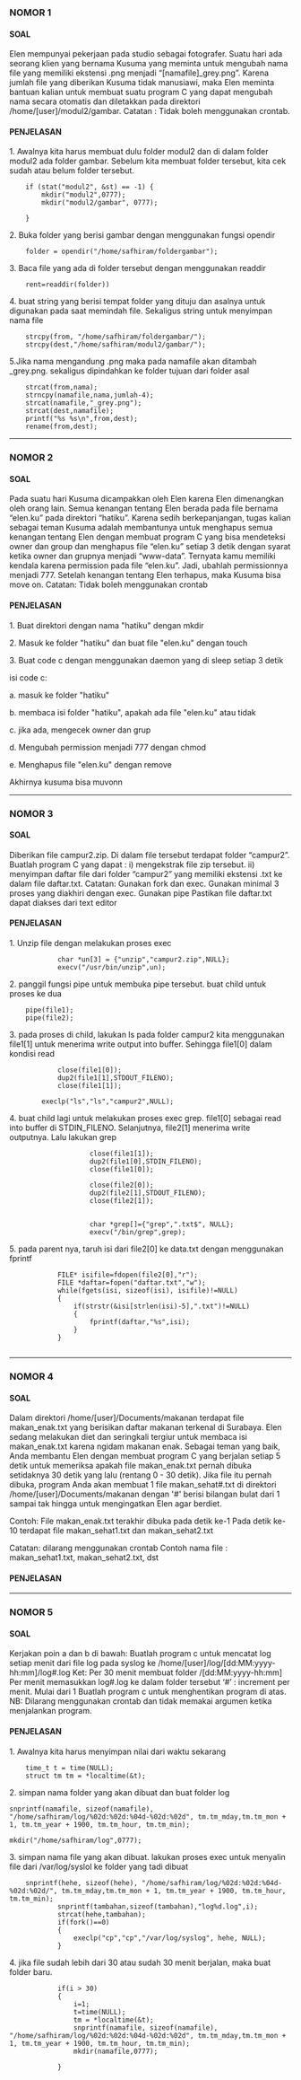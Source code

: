 <h3>NOMOR 1</h3>
<h4>SOAL</h4>
<p>Elen mempunyai pekerjaan pada studio sebagai fotografer. Suatu hari ada seorang klien yang bernama Kusuma yang meminta untuk mengubah nama file yang memiliki ekstensi .png menjadi “[namafile]_grey.png”. Karena jumlah file yang diberikan Kusuma tidak manusiawi, maka Elen meminta bantuan kalian untuk membuat suatu program C yang dapat mengubah nama secara otomatis dan diletakkan pada direktori /home/[user]/modul2/gambar.
Catatan : Tidak boleh menggunakan crontab.</p>

<h4>PENJELASAN</h4>
<p>1. Awalnya kita harus membuat dulu folder modul2 dan di dalam folder modul2 ada folder gambar. Sebelum kita membuat folder tersebut, kita cek sudah atau belum folder tersebut.</p>

```
    if (stat("modul2", &st) == -1) {
        mkdir("modul2",0777);
        mkdir("modul2/gambar", 0777);

    }
```

<p>2. Buka folder yang berisi gambar dengan menggunakan fungsi opendir</p>

```
	folder = opendir("/home/safhiram/foldergambar");
```

<p>3. Baca file yang ada di folder tersebut dengan menggunakan readdir</p>

```
	rent=readdir(folder))
```

<p>4. buat string yang berisi tempat folder yang dituju dan asalnya untuk 
digunakan pada saat memindah file. Sekaligus string untuk menyimpan nama  file</p>

```
    strcpy(from, "/home/safhiram/foldergambar/");
    strcpy(dest,"/home/safhiram/modul2/gambar/");
```

<p>5.Jika nama mengandung .png maka pada namafile akan ditambah _grey.png. sekaligus dipindahkan ke folder tujuan dari folder asal</p>

```
 	strcat(from,nama);
    strncpy(namafile,nama,jumlah-4);
    strcat(namafile,"_grey.png");
    strcat(dest,namafile);
    printf("%s %s\n",from,dest);
    rename(from,dest);
```


<hr>
<h3>NOMOR 2</h3>
<h4>SOAL</h4>
<p>Pada suatu hari Kusuma dicampakkan oleh Elen karena Elen dimenangkan oleh orang lain. Semua kenangan tentang Elen berada pada file bernama “elen.ku” pada direktori “hatiku”. Karena sedih berkepanjangan, tugas kalian sebagai teman Kusuma adalah membantunya untuk menghapus semua kenangan tentang Elen dengan membuat program C yang bisa mendeteksi owner dan group dan menghapus file “elen.ku” setiap 3 detik dengan syarat ketika owner dan grupnya menjadi “www-data”. Ternyata kamu memiliki kendala karena permission pada file “elen.ku”. Jadi, ubahlah permissionnya menjadi 777. Setelah kenangan tentang Elen terhapus, maka Kusuma bisa move on.
Catatan: Tidak boleh menggunakan crontab</p>
<h4>PENJELASAN</h4>
<p> 1. Buat direktori dengan nama "hatiku" dengan mkdir</p>
<p> 2. Masuk ke folder "hatiku" dan buat file "elen.ku" dengan touch </p>
<p> 3. Buat code c dengan menggunakan daemon yang di sleep setiap 3 detik </p>
<p> isi code c: </p>
<p> a. masuk ke folder "hatiku"</p>
<p> b. membaca isi folder "hatiku", apakah ada file "elen.ku" atau tidak</p>
<p> c. jika ada, mengecek owner dan grup </p>
<p> d. Mengubah permission menjadi 777 dengan chmod</p>
<p> e. Menghapus file "elen.ku" dengan remove  </p>
<p>  Akhirnya kusuma bisa muvonn </p>



<hr>
<h3>NOMOR 3</h3>
<h4>SOAL</h4>
<p>Diberikan file campur2.zip. Di dalam file tersebut terdapat folder “campur2”. 
Buatlah program C yang dapat :
i)  mengekstrak file zip tersebut.
ii) menyimpan daftar file dari folder “campur2” yang memiliki ekstensi .txt ke dalam file daftar.txt. 
Catatan:  
Gunakan fork dan exec.
Gunakan minimal 3 proses yang diakhiri dengan exec.
Gunakan pipe
Pastikan file daftar.txt dapat diakses dari text editor
</p>
<h4>PENJELASAN</h4>
<p>1. Unzip file dengan melakukan proses exec</p>

```
         	char *un[3] = {"unzip","campur2.zip",NULL};
          	execv("/usr/bin/unzip",un);
```

<p>2. panggil fungsi pipe untuk membuka pipe tersebut. buat child untuk proses ke dua</p>

```
	pipe(file1);
    pipe(file2);
```

<p>3. pada proses di child, lakukan ls pada folder campur2 kita menggunakan file1[1] untuk menerima write output into buffer. Sehingga file1[0] dalam kondisi read</p>

```
			close(file1[0]);
            dup2(file1[1],STDOUT_FILENO);
            close(file1[1]);

	    execlp("ls","ls","campur2",NULL);
```

<p>4. buat child lagi untuk melakukan proses exec grep. file1[0] sebagai read into buffer di STDIN_FILENO. Selanjutnya, file2[1] menerima write outputnya. Lalu lakukan grep</p>

```
					close(file1[1]);
                	dup2(file1[0],STDIN_FILENO);
                	close(file1[0]);

                	close(file2[0]);
                	dup2(file2[1],STDOUT_FILENO);
                	close(file2[1]);


                	char *grep[]={"grep",".txt$", NULL};
                	execv("/bin/grep",grep);
```

<p>5. pada parent nya, taruh isi dari file2[0] ke data.txt dengan menggunakan fprintf </p>

```
			FILE* isifile=fdopen(file2[0],"r");
			FILE *daftar=fopen("daftar.txt","w");
			while(fgets(isi, sizeof(isi), isifile)!=NULL)
			{
				if(strstr(&isi[strlen(isi)-5],".txt")!=NULL)
				{
					fprintf(daftar,"%s",isi);
				}
			}
			
```

<hr>
<h3>NOMOR 4</h3>
<h4>SOAL</h4>
<p>Dalam direktori /home/[user]/Documents/makanan terdapat file makan_enak.txt yang berisikan daftar makanan terkenal di Surabaya. Elen sedang melakukan diet dan seringkali tergiur untuk membaca isi makan_enak.txt karena ngidam makanan enak. Sebagai teman yang baik, Anda membantu Elen dengan membuat program C yang berjalan setiap 5 detik untuk memeriksa apakah file makan_enak.txt pernah dibuka setidaknya 30 detik yang lalu (rentang 0 - 30 detik).
Jika file itu pernah dibuka, program Anda akan membuat 1 file makan_sehat#.txt di direktori /home/[user]/Documents/makanan dengan '#' berisi bilangan bulat dari 1 sampai tak hingga untuk mengingatkan Elen agar berdiet.

Contoh:
File makan_enak.txt terakhir dibuka pada detik ke-1
Pada detik ke-10 terdapat file makan_sehat1.txt dan makan_sehat2.txt

Catatan: 
dilarang menggunakan crontab
Contoh nama file : makan_sehat1.txt, makan_sehat2.txt, dst
</p>
<h4>PENJELASAN</h4>

<hr>
<h3>NOMOR 5</h3>
<h4>SOAL</h4>
<p>Kerjakan poin a dan b di bawah:
Buatlah program c untuk mencatat log setiap menit dari file log pada syslog ke /home/[user]/log/[dd:MM:yyyy-hh:mm]/log#.log
Ket:
Per 30 menit membuat folder /[dd:MM:yyyy-hh:mm]
Per menit memasukkan log#.log ke dalam folder tersebut
‘#’ : increment per menit. Mulai dari 1
Buatlah program c untuk menghentikan program di atas.
NB: Dilarang menggunakan crontab dan tidak memakai argumen ketika menjalankan program.
</p>
<h4>PENJELASAN</h4>
<p>1. Awalnya kita harus menyimpan nilai dari waktu sekarang</p>

```
	time_t t = time(NULL);
	struct tm tm = *localtime(&t);
```

<p>2. simpan nama folder yang akan dibuat dan buat folder log</p>

```
snprintf(namafile, sizeof(namafile), "/home/safhiram/log/%02d:%02d:%04d-%02d:%02d", tm.tm_mday,tm.tm_mon + 1, tm.tm_year + 1900, tm.tm_hour, tm.tm_min);

mkdir("/home/safhiram/log",0777);

```

<p>3. simpan nama file yang akan dibuat. lakukan proses exec untuk menyalin file dari /var/log/syslol ke folder yang tadi dibuat</p>

```
	snprintf(hehe, sizeof(hehe), "/home/safhiram/log/%02d:%02d:%04d-%02d:%02d/", tm.tm_mday,tm.tm_mon + 1, tm.tm_year + 1900, tm.tm_hour, tm.tm_min);	
			snprintf(tambahan,sizeof(tambahan),"log%d.log",i);
			strcat(hehe,tambahan);
			if(fork()==0)
			{
				execlp("cp","cp","/var/log/syslog", hehe, NULL);
			}

```

<p>4. jika file sudah lebih dari 30 atau sudah 30 menit berjalan, maka buat folder baru.</p>

```
			if(i > 30)
			{
				i=1;
				t=time(NULL);
				tm = *localtime(&t);
				snprintf(namafile, sizeof(namafile), "/home/safhiram/log/%02d:%02d:%04d-%02d:%02d", tm.tm_mday,tm.tm_mon + 1, tm.tm_year + 1900, tm.tm_hour, tm.tm_min);
				mkdir(namafile,0777);
				
			}
```
